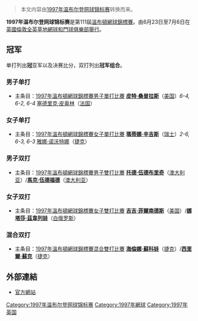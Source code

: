 > 本文内容由[1997年温布尔登网球锦标赛](https://zh.wikipedia.org/wiki/1997年温布尔登网球锦标赛)转换而来。


**1997年温布尔登网球锦标赛**是第111屆[溫布頓網球錦標賽](https://zh.wikipedia.org/wiki/溫布頓網球錦標賽 "wikilink")。由6月23日至7月6日在[英國](https://zh.wikipedia.org/wiki/英國 "wikilink")[倫敦](https://zh.wikipedia.org/wiki/倫敦 "wikilink")[全英草地網球和門球俱樂部舉行](https://zh.wikipedia.org/wiki/全英草地網球和門球俱樂部 "wikilink")。

## 冠军

单打列出**冠**亚军以及决赛比分，双打列出**冠军组合**。

### 男子单打

  -
    主条目：[1997年溫布頓網球錦標賽男子單打比賽](../Page/1997年溫布頓網球錦標賽男子單打比賽.md "wikilink")
    **[皮特·桑普拉斯](https://zh.wikipedia.org/wiki/皮特·桑普拉斯 "wikilink")**（[美国](../Page/美国.md "wikilink")）*6-4, 6-2, 6-4* [塞德里克·皮奥林](../Page/塞德里克·皮奥林.md "wikilink")（[法国](https://zh.wikipedia.org/wiki/法国 "wikilink")）

### 女子单打

  -
    主条目：[1997年溫布頓網球錦標賽女子單打比賽](../Page/1997年溫布頓網球錦標賽女子單打比賽.md "wikilink")
    **[瑪蒂娜·辛吉斯](https://zh.wikipedia.org/wiki/瑪蒂娜·辛吉斯 "wikilink")**（[瑞士](https://zh.wikipedia.org/wiki/瑞士 "wikilink")）*2-6, 6-3, 6-3* [雅娜·诺沃特娜](../Page/雅娜·诺沃特娜.md "wikilink")（[捷克](../Page/捷克.md "wikilink")）

### 男子双打

  -
    主条目：[1997年溫布頓網球錦標賽男子雙打比賽](https://zh.wikipedia.org/wiki/1997年溫布頓網球錦標賽男子雙打比賽 "wikilink")
    **[托德·伍德布里奇](../Page/托德·伍德布里奇.md "wikilink")**（[澳大利亚](../Page/澳大利亚.md "wikilink")）/**[馬克·伍德福德](../Page/馬克·伍德福德.md "wikilink")**（[澳大利亚](../Page/澳大利亚.md "wikilink")）

### 女子双打

  -
    主条目：[1997年溫布頓網球錦標賽女子雙打比賽](https://zh.wikipedia.org/wiki/1997年溫布頓網球錦標賽女子雙打比賽 "wikilink")
    **[吉吉·菲爾南德斯](https://zh.wikipedia.org/wiki/吉吉·菲爾南德斯 "wikilink")**（[美国](../Page/美国.md "wikilink")）/**[娜塔莎·茲韋列娃](../Page/娜塔莎·茲韋列娃.md "wikilink")**（[白俄罗斯](../Page/白俄罗斯.md "wikilink")）

### 混合双打

  -
    主条目：[1997年溫布頓網球錦標賽混合雙打比賽](https://zh.wikipedia.org/wiki/1997年溫布頓網球錦標賽混合雙打比賽 "wikilink")
    **[海倫娜·蘇科娃](https://zh.wikipedia.org/wiki/海倫娜·蘇科娃 "wikilink")**（[捷克](../Page/捷克.md "wikilink")）/**[西里爾·蘇克](https://zh.wikipedia.org/wiki/西里爾·蘇克 "wikilink")**（[捷克](../Page/捷克.md "wikilink")）

## 外部連結

  - [官方網站](http://www.wimbledon.org/)

[Category:1997年温布尔登网球锦标赛](https://zh.wikipedia.org/wiki/Category:1997年温布尔登网球锦标赛 "wikilink") [Category:1997年網球](https://zh.wikipedia.org/wiki/Category:1997年網球 "wikilink") [Category:1997年英国](https://zh.wikipedia.org/wiki/Category:1997年英国 "wikilink")